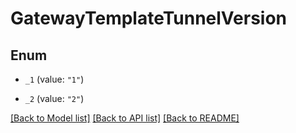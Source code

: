 # GatewayTemplateTunnelVersion

## Enum


* `_1` (value: `"1"`)

* `_2` (value: `"2"`)


[[Back to Model list]](../README.md#documentation-for-models) [[Back to API list]](../README.md#documentation-for-api-endpoints) [[Back to README]](../README.md)


